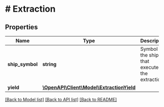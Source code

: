 # # Extraction

## Properties

Name | Type | Description | Notes
------------ | ------------- | ------------- | -------------
**ship_symbol** | **string** | Symbol of the ship that executed the extraction. |
**yield** | [**\OpenAPI\Client\Model\ExtractionYield**](ExtractionYield.md) |  |

[[Back to Model list]](../../README.md#models) [[Back to API list]](../../README.md#endpoints) [[Back to README]](../../README.md)
